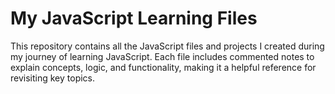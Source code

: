 # My JavaScript Learning Files

This repository contains all the JavaScript files and projects I created during my journey of learning JavaScript. Each file includes commented notes to explain concepts, logic, and functionality, making it a helpful reference for revisiting key topics.
